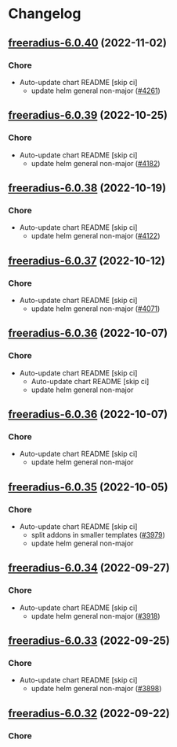 # Changelog



## [freeradius-6.0.40](https://github.com/truecharts/charts/compare/freeradius-6.0.39...freeradius-6.0.40) (2022-11-02)

### Chore

- Auto-update chart README [skip ci]
  - update helm general non-major ([#4261](https://github.com/truecharts/charts/issues/4261))




## [freeradius-6.0.39](https://github.com/truecharts/charts/compare/freeradius-6.0.38...freeradius-6.0.39) (2022-10-25)

### Chore

- Auto-update chart README [skip ci]
  - update helm general non-major ([#4182](https://github.com/truecharts/charts/issues/4182))




## [freeradius-6.0.38](https://github.com/truecharts/charts/compare/freeradius-6.0.37...freeradius-6.0.38) (2022-10-19)

### Chore

- Auto-update chart README [skip ci]
  - update helm general non-major ([#4122](https://github.com/truecharts/charts/issues/4122))




## [freeradius-6.0.37](https://github.com/truecharts/charts/compare/freeradius-6.0.36...freeradius-6.0.37) (2022-10-12)

### Chore

- Auto-update chart README [skip ci]
  - update helm general non-major ([#4071](https://github.com/truecharts/charts/issues/4071))




## [freeradius-6.0.36](https://github.com/truecharts/charts/compare/freeradius-6.0.35...freeradius-6.0.36) (2022-10-07)

### Chore

- Auto-update chart README [skip ci]
  - Auto-update chart README [skip ci]
  - update helm general non-major




## [freeradius-6.0.36](https://github.com/truecharts/charts/compare/freeradius-6.0.35...freeradius-6.0.36) (2022-10-07)

### Chore

- Auto-update chart README [skip ci]
  - update helm general non-major




## [freeradius-6.0.35](https://github.com/truecharts/charts/compare/freeradius-6.0.34...freeradius-6.0.35) (2022-10-05)

### Chore

- Auto-update chart README [skip ci]
  - split addons in smaller templates ([#3979](https://github.com/truecharts/charts/issues/3979))
  - update helm general non-major




## [freeradius-6.0.34](https://github.com/truecharts/charts/compare/freeradius-6.0.33...freeradius-6.0.34) (2022-09-27)

### Chore

- Auto-update chart README [skip ci]
  - update helm general non-major ([#3918](https://github.com/truecharts/charts/issues/3918))




## [freeradius-6.0.33](https://github.com/truecharts/charts/compare/freeradius-6.0.32...freeradius-6.0.33) (2022-09-25)

### Chore

- Auto-update chart README [skip ci]
  - update helm general non-major ([#3898](https://github.com/truecharts/charts/issues/3898))




## [freeradius-6.0.32](https://github.com/truecharts/charts/compare/freeradius-6.0.31...freeradius-6.0.32) (2022-09-22)

### Chore
